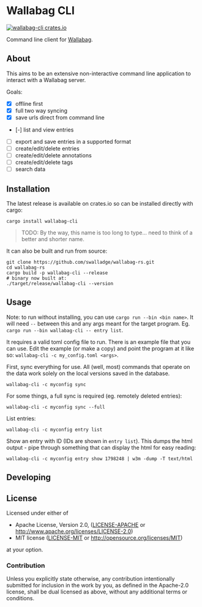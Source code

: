 
# Wallabag CLI

[![wallabag-cli crates.io][cratesio-image]][cratesio]

Command line client for [Wallabag][wallabag].

## About

This aims to be an extensive non-interactive command line application to
interact with a Wallabag server.

Goals:


- [X] offline first
- [X] full two way syncing
- [X] save urls direct from command line
- [-] list and view entries
- [ ] export and save entries in a supported format
- [ ] create/edit/delete entries
- [ ] create/edit/delete annotations
- [ ] create/edit/delete tags
- [ ] search data

## Installation

The latest release is available on crates.io so can be installed directly with
cargo:

```
cargo install wallabag-cli
```

> TODO: By the way, this name is too long to type... need to think of a better
> and shorter name.

It can also be built and run from source:

```
git clone https://github.com/swalladge/wallabag-rs.git
cd wallabag-rs
cargo build -p wallabag-cli --release
# binary now built at:
./target/release/wallabag-cli --version
```


## Usage

Note: to run without installing, you can use `cargo run --bin <bin name>`. It
will need `--` between this and any args meant for the target program. Eg.
`cargo run --bin wallabag-cli -- entry list`.

It requires a valid toml config file to run. There is an example file that you
can use. Edit the example (or make a copy) and point the program at it like so:
`wallabag-cli -c my_config.toml <args>`.

First, sync everything for use. All (well, most) commands that operate on the
data work solely on the local versions saved in the database.

```
wallabag-cli -c myconfig sync
```

For some things, a full sync is required (eg. remotely deleted entries):

```
wallabag-cli -c myconfig sync --full
```

List entries:

```
wallabag-cli -c myconfig entry list
```

Show an entry with ID (IDs are shown in `entry list`). This dumps the html
output - pipe through something that can display the html for easy reading:

```
wallabag-cli -c myconfig entry show 1798248 | w3m -dump -T text/html
```



## Developing




## License

Licensed under either of

* Apache License, Version 2.0, ([LICENSE-APACHE](LICENSE-APACHE) or http://www.apache.org/licenses/LICENSE-2.0)
* MIT license ([LICENSE-MIT](LICENSE-MIT) or http://opensource.org/licenses/MIT)

at your option.

### Contribution

Unless you explicitly state otherwise, any contribution intentionally submitted
for inclusion in the work by you, as defined in the Apache-2.0 license, shall
be dual licensed as above, without any additional terms or conditions.


[wallabag]: https://wallabag.org/
[cratesio-image]: https://img.shields.io/crates/v/wallabag-cli.svg
[cratesio]: https://crates.io/crates/wallabag-cli
